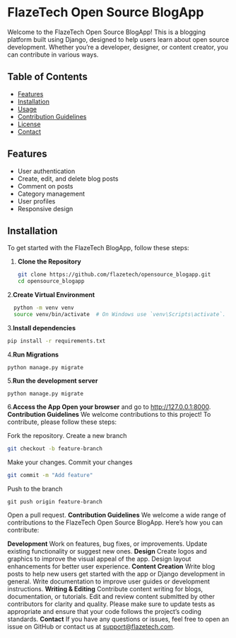 # FlazeTech Open Source BlogApp

Welcome to the FlazeTech Open Source BlogApp! This is a blogging platform built using Django, designed to help users learn about open source development. Whether you’re a developer, designer, or content creator, you can contribute in various ways.

## Table of Contents

- [Features](#features)
- [Installation](#installation)
- [Usage](#usage)
- [Contribution Guidelines](#contribution-guidelines)
- [License](#license)
- [Contact](#contact)

## Features

- User authentication
- Create, edit, and delete blog posts
- Comment on posts
- Category management
- User profiles
- Responsive design

## Installation

To get started with the FlazeTech BlogApp, follow these steps:

1. **Clone the Repository**
   ```bash
   git clone https://github.com/flazetech/opensource_blogapp.git
   cd opensource_blogapp

2.**Create Virtual Environment**
```bash
  python -m venv venv
  source venv/bin/activate  # On Windows use `venv\Scripts\activate`.
```
3.**Install dependencies**
```bash
pip install -r requirements.txt
```
4.**Run Migrations**
```
python manage.py migrate
```
5.**Run the development server**
```
python manage.py migrate
```
6.**Access the App Open your browser** and go to  http://127.0.0.1:8000.
**Contribution Guidelines**
We welcome contributions to this project! To contribute, please follow these steps:

Fork the repository.
Create a new branch
```bash
git checkout -b feature-branch
```
Make your changes.
Commit your changes 
```bash
git commit -m "Add feature"
```
Push to the branch 
```
git push origin feature-branch
```
Open a pull request.
**Contribution Guidelines**
We welcome a wide range of contributions to the FlazeTech Open Source BlogApp. Here’s how you can contribute:

**Development**
Work on features, bug fixes, or improvements.
Update existing functionality or suggest new ones.
**Design**
Create logos and graphics to improve the visual appeal of the app.
Design layout enhancements for better user experience.
**Content Creation**
Write blog posts to help new users get started with the app or Django development in general.
Write documentation to improve user guides or development instructions.
**Writing & Editing**
Contribute content writing for blogs, documentation, or tutorials.
Edit and review content submitted by other contributors for clarity and quality.
Please make sure to update tests as appropriate and ensure that your code follows the project’s coding standards.
**Contact**
If you have any questions or issues, feel free to open an issue on GitHub or contact us at support@flazetech.com.


